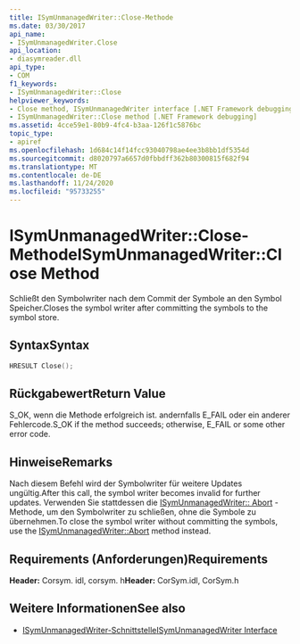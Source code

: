 ```yaml
---
title: ISymUnmanagedWriter::Close-Methode
ms.date: 03/30/2017
api_name:
- ISymUnmanagedWriter.Close
api_location:
- diasymreader.dll
api_type:
- COM
f1_keywords:
- ISymUnmanagedWriter::Close
helpviewer_keywords:
- Close method, ISymUnmanagedWriter interface [.NET Framework debugging]
- ISymUnmanagedWriter::Close method [.NET Framework debugging]
ms.assetid: 4cce59e1-80b9-4fc4-b3aa-126f1c5876bc
topic_type:
- apiref
ms.openlocfilehash: 1d684c14f14fcc93040798ae4ee3b8bb1df5354d
ms.sourcegitcommit: d8020797a6657d0fbbdff362b80300815f682f94
ms.translationtype: MT
ms.contentlocale: de-DE
ms.lasthandoff: 11/24/2020
ms.locfileid: "95733255"
---
```

# <a name="isymunmanagedwriterclose-method"></a><span data-ttu-id="5bc94-102">ISymUnmanagedWriter::Close-Methode</span><span class="sxs-lookup"><span data-stu-id="5bc94-102">ISymUnmanagedWriter::Close Method</span></span>

<span data-ttu-id="5bc94-103">Schließt den Symbolwriter nach dem Commit der Symbole an den Symbol Speicher.</span><span class="sxs-lookup"><span data-stu-id="5bc94-103">Closes the symbol writer after committing the symbols to the symbol store.</span></span>  
  
## <a name="syntax"></a><span data-ttu-id="5bc94-104">Syntax</span><span class="sxs-lookup"><span data-stu-id="5bc94-104">Syntax</span></span>  
  
```cpp  
HRESULT Close();  
```  
  
## <a name="return-value"></a><span data-ttu-id="5bc94-105">Rückgabewert</span><span class="sxs-lookup"><span data-stu-id="5bc94-105">Return Value</span></span>  

 <span data-ttu-id="5bc94-106">S_OK, wenn die Methode erfolgreich ist. andernfalls E_FAIL oder ein anderer Fehlercode.</span><span class="sxs-lookup"><span data-stu-id="5bc94-106">S_OK if the method succeeds; otherwise, E_FAIL or some other error code.</span></span>  
  
## <a name="remarks"></a><span data-ttu-id="5bc94-107">Hinweise</span><span class="sxs-lookup"><span data-stu-id="5bc94-107">Remarks</span></span>  

 <span data-ttu-id="5bc94-108">Nach diesem Befehl wird der Symbolwriter für weitere Updates ungültig.</span><span class="sxs-lookup"><span data-stu-id="5bc94-108">After this call, the symbol writer becomes invalid for further updates.</span></span> <span data-ttu-id="5bc94-109">Verwenden Sie stattdessen die [ISymUnmanagedWriter:: Abort](isymunmanagedwriter-abort-method.md) -Methode, um den Symbolwriter zu schließen, ohne die Symbole zu übernehmen.</span><span class="sxs-lookup"><span data-stu-id="5bc94-109">To close the symbol writer without committing the symbols, use the [ISymUnmanagedWriter::Abort](isymunmanagedwriter-abort-method.md) method instead.</span></span>  
  
## <a name="requirements"></a><span data-ttu-id="5bc94-110">Requirements (Anforderungen)</span><span class="sxs-lookup"><span data-stu-id="5bc94-110">Requirements</span></span>  

 <span data-ttu-id="5bc94-111">**Header:** Corsym. idl, corsym. h</span><span class="sxs-lookup"><span data-stu-id="5bc94-111">**Header:** CorSym.idl, CorSym.h</span></span>  
  
## <a name="see-also"></a><span data-ttu-id="5bc94-112">Weitere Informationen</span><span class="sxs-lookup"><span data-stu-id="5bc94-112">See also</span></span>

- [<span data-ttu-id="5bc94-113">ISymUnmanagedWriter-Schnittstelle</span><span class="sxs-lookup"><span data-stu-id="5bc94-113">ISymUnmanagedWriter Interface</span></span>](isymunmanagedwriter-interface.md)
